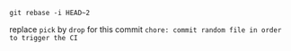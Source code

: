 ```
git rebase -i HEAD~2
```

replace `pick` by `drop` for this commit `chore: commit random file in order to trigger the CI`

